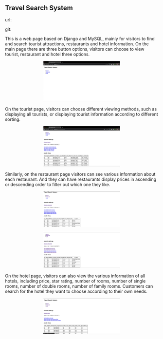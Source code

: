 ## Travel Search System

url: [](http://zglg.work:8002/)

git: [](https://github.com/gpc430/Travel-Search-System)

This is a web page based on Django and MySQL, mainly for visitors to find and search tourist attractions, restaurants and hotel information. On the main page there are three button options, visitors can choose to view tourist, restaurant and hotel three options.
<p align="center">
   <img src="zhuye.png" width="50%"/>
<!--   <img src="https://github.com/gpc430/Jerry/blob/main/_posts/WechatIMG27.jpg" /> -->
</p>

On the tourist page, visitors can choose different viewing methods, such as displaying all tourists, or displaying tourist information according to different sorting.
<p align="center">
  <img src="tourist yemian.png" width="50%"/>
</p>

Similarly, on the restaurant page visitors can see various information about each restaurant. And they can have restaurants display prices in ascending or descending order to filter out which one they like.
<p align="center">
  <img src="resturant yemian.png" width="50%"/>
</p>
<p align="center">
  <img src="paixu.png" width="50%"/>
</p>

On the hotel page, visitors can also view the various information of all hotels, including price, star rating, number of rooms, number of single rooms, number of double rooms, number of family rooms. Customers can search for the hotel they want to choose according to their own needs.
<p align="center">
  <img src="hotel yemian.png" width="50%"/>
</p>
